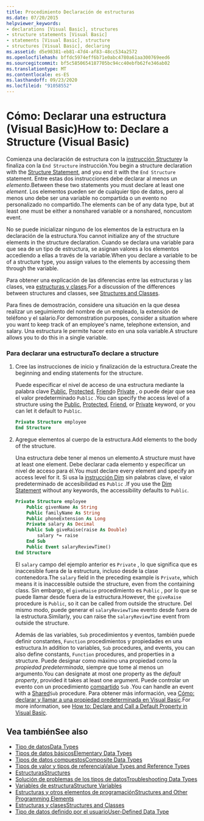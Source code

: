 ```yaml
---
title: Procedimiento Declaración de estructuras
ms.date: 07/20/2015
helpviewer_keywords:
- declarations [Visual Basic], structures
- structure statements [Visual Basic]
- statements [Visual Basic], structure
- structures [Visual Basic], declaring
ms.assetid: d5e98381-eb81-47d4-af83-48cc534a2572
ms.openlocfilehash: bffdc5974eff6b71e0abc4780a61aa300769eed6
ms.sourcegitcommit: bf5c5850654187705bc94cc40ebfb62fe346ab02
ms.translationtype: MT
ms.contentlocale: es-ES
ms.lasthandoff: 09/23/2020
ms.locfileid: "91058552"
---
```

# <a name="how-to-declare-a-structure-visual-basic"></a><span data-ttu-id="a6b14-102">Cómo: Declarar una estructura (Visual Basic)</span><span class="sxs-lookup"><span data-stu-id="a6b14-102">How to: Declare a Structure (Visual Basic)</span></span>

<span data-ttu-id="a6b14-103">Comienza una declaración de estructura con la [instrucción Structure](../../../language-reference/statements/structure-statement.md)y la finaliza con la `End Structure` instrucción.</span><span class="sxs-lookup"><span data-stu-id="a6b14-103">You begin a structure declaration with the [Structure Statement](../../../language-reference/statements/structure-statement.md), and you end it with the `End Structure` statement.</span></span> <span data-ttu-id="a6b14-104">Entre estas dos instrucciones debe declarar al menos un *elemento*.</span><span class="sxs-lookup"><span data-stu-id="a6b14-104">Between these two statements you must declare at least one *element*.</span></span> <span data-ttu-id="a6b14-105">Los elementos pueden ser de cualquier tipo de datos, pero al menos uno debe ser una variable no compartida o un evento no personalizado no compartido.</span><span class="sxs-lookup"><span data-stu-id="a6b14-105">The elements can be of any data type, but at least one must be either a nonshared variable or a nonshared, noncustom event.</span></span>  
  
 <span data-ttu-id="a6b14-106">No se puede inicializar ninguno de los elementos de la estructura en la declaración de la estructura.</span><span class="sxs-lookup"><span data-stu-id="a6b14-106">You cannot initialize any of the structure elements in the structure declaration.</span></span> <span data-ttu-id="a6b14-107">Cuando se declara una variable para que sea de un tipo de estructura, se asignan valores a los elementos accediendo a ellas a través de la variable.</span><span class="sxs-lookup"><span data-stu-id="a6b14-107">When you declare a variable to be of a structure type, you assign values to the elements by accessing them through the variable.</span></span>  
  
 <span data-ttu-id="a6b14-108">Para obtener una explicación de las diferencias entre las estructuras y las clases, vea [estructuras y clases](structures-and-classes.md).</span><span class="sxs-lookup"><span data-stu-id="a6b14-108">For a discussion of the differences between structures and classes, see [Structures and Classes](structures-and-classes.md).</span></span>  
  
 <span data-ttu-id="a6b14-109">Para fines de demostración, considere una situación en la que desea realizar un seguimiento del nombre de un empleado, la extensión de teléfono y el salario.</span><span class="sxs-lookup"><span data-stu-id="a6b14-109">For demonstration purposes, consider a situation where you want to keep track of an employee's name, telephone extension, and salary.</span></span> <span data-ttu-id="a6b14-110">Una estructura le permite hacer esto en una sola variable.</span><span class="sxs-lookup"><span data-stu-id="a6b14-110">A structure allows you to do this in a single variable.</span></span>  
  
### <a name="to-declare-a-structure"></a><span data-ttu-id="a6b14-111">Para declarar una estructura</span><span class="sxs-lookup"><span data-stu-id="a6b14-111">To declare a structure</span></span>  
  
1. <span data-ttu-id="a6b14-112">Cree las instrucciones de inicio y finalización de la estructura.</span><span class="sxs-lookup"><span data-stu-id="a6b14-112">Create the beginning and ending statements for the structure.</span></span>  
  
     <span data-ttu-id="a6b14-113">Puede especificar el nivel de acceso de una estructura mediante la palabra clave [Public](../../../language-reference/modifiers/public.md), [Protected](../../../language-reference/modifiers/protected.md), [Friend](../../../language-reference/modifiers/friend.md)o [Private](../../../language-reference/modifiers/private.md) , o puede dejar que sea el valor predeterminado `Public` .</span><span class="sxs-lookup"><span data-stu-id="a6b14-113">You can specify the access level of a structure using the [Public](../../../language-reference/modifiers/public.md), [Protected](../../../language-reference/modifiers/protected.md), [Friend](../../../language-reference/modifiers/friend.md), or [Private](../../../language-reference/modifiers/private.md) keyword, or you can let it default to `Public`.</span></span>  
  
    ```vb  
    Private Structure employee  
    End Structure  
    ```  
  
2. <span data-ttu-id="a6b14-114">Agregue elementos al cuerpo de la estructura.</span><span class="sxs-lookup"><span data-stu-id="a6b14-114">Add elements to the body of the structure.</span></span>  
  
     <span data-ttu-id="a6b14-115">Una estructura debe tener al menos un elemento.</span><span class="sxs-lookup"><span data-stu-id="a6b14-115">A structure must have at least one element.</span></span> <span data-ttu-id="a6b14-116">Debe declarar cada elemento y especificar un nivel de acceso para él.</span><span class="sxs-lookup"><span data-stu-id="a6b14-116">You must declare every element and specify an access level for it.</span></span> <span data-ttu-id="a6b14-117">Si usa la [instrucción Dim](../../../language-reference/statements/dim-statement.md) sin palabras clave, el valor predeterminado de accesibilidad es `Public` .</span><span class="sxs-lookup"><span data-stu-id="a6b14-117">If you use the [Dim Statement](../../../language-reference/statements/dim-statement.md) without any keywords, the accessibility defaults to `Public`.</span></span>  
  
    ```vb  
    Private Structure employee  
        Public givenName As String  
        Public familyName As String  
        Public phoneExtension As Long  
        Private salary As Decimal  
        Public Sub giveRaise(raise As Double)  
            salary *= raise  
        End Sub  
        Public Event salaryReviewTime()  
    End Structure  
    ```  
  
     <span data-ttu-id="a6b14-118">El `salary` campo del ejemplo anterior es `Private` , lo que significa que es inaccesible fuera de la estructura, incluso desde la clase contenedora.</span><span class="sxs-lookup"><span data-stu-id="a6b14-118">The `salary` field in the preceding example is `Private`, which means it is inaccessible outside the structure, even from the containing class.</span></span> <span data-ttu-id="a6b14-119">Sin embargo, el `giveRaise` procedimiento es `Public` , por lo que se puede llamar desde fuera de la estructura.</span><span class="sxs-lookup"><span data-stu-id="a6b14-119">However, the `giveRaise` procedure is `Public`, so it can be called from outside the structure.</span></span> <span data-ttu-id="a6b14-120">Del mismo modo, puede generar el `salaryReviewTime` evento desde fuera de la estructura.</span><span class="sxs-lookup"><span data-stu-id="a6b14-120">Similarly, you can raise the `salaryReviewTime` event from outside the structure.</span></span>  
  
     <span data-ttu-id="a6b14-121">Además de las variables, `Sub` procedimientos y eventos, también puede definir constantes, `Function` procedimientos y propiedades en una estructura.</span><span class="sxs-lookup"><span data-stu-id="a6b14-121">In addition to variables, `Sub` procedures, and events, you can also define constants, `Function` procedures, and properties in a structure.</span></span> <span data-ttu-id="a6b14-122">Puede designar como máximo una propiedad como la *propiedad predeterminada*, siempre que tome al menos un argumento.</span><span class="sxs-lookup"><span data-stu-id="a6b14-122">You can designate at most one property as the *default property*, provided it takes at least one argument.</span></span> <span data-ttu-id="a6b14-123">Puede controlar un evento con un procedimiento [compartido](../../../language-reference/modifiers/shared.md) `Sub` .</span><span class="sxs-lookup"><span data-stu-id="a6b14-123">You can handle an event with a [Shared](../../../language-reference/modifiers/shared.md)`Sub` procedure.</span></span> <span data-ttu-id="a6b14-124">Para obtener más información, vea [Cómo: declarar y llamar a una propiedad predeterminada en Visual Basic](../procedures/how-to-declare-and-call-a-default-property.md).</span><span class="sxs-lookup"><span data-stu-id="a6b14-124">For more information, see [How to: Declare and Call a Default Property in Visual Basic](../procedures/how-to-declare-and-call-a-default-property.md).</span></span>  
  
## <a name="see-also"></a><span data-ttu-id="a6b14-125">Vea también</span><span class="sxs-lookup"><span data-stu-id="a6b14-125">See also</span></span>

- [<span data-ttu-id="a6b14-126">Tipo de datos</span><span class="sxs-lookup"><span data-stu-id="a6b14-126">Data Types</span></span>](index.md)
- [<span data-ttu-id="a6b14-127">Tipos de datos básicos</span><span class="sxs-lookup"><span data-stu-id="a6b14-127">Elementary Data Types</span></span>](elementary-data-types.md)
- [<span data-ttu-id="a6b14-128">Tipos de datos compuestos</span><span class="sxs-lookup"><span data-stu-id="a6b14-128">Composite Data Types</span></span>](composite-data-types.md)
- [<span data-ttu-id="a6b14-129">Tipos de valor y tipos de referencia</span><span class="sxs-lookup"><span data-stu-id="a6b14-129">Value Types and Reference Types</span></span>](value-types-and-reference-types.md)
- [<span data-ttu-id="a6b14-130">Estructuras</span><span class="sxs-lookup"><span data-stu-id="a6b14-130">Structures</span></span>](structures.md)
- [<span data-ttu-id="a6b14-131">Solución de problemas de los tipos de datos</span><span class="sxs-lookup"><span data-stu-id="a6b14-131">Troubleshooting Data Types</span></span>](troubleshooting-data-types.md)
- [<span data-ttu-id="a6b14-132">Variables de estructura</span><span class="sxs-lookup"><span data-stu-id="a6b14-132">Structure Variables</span></span>](structure-variables.md)
- [<span data-ttu-id="a6b14-133">Estructuras y otros elementos de programación</span><span class="sxs-lookup"><span data-stu-id="a6b14-133">Structures and Other Programming Elements</span></span>](structures-and-other-programming-elements.md)
- [<span data-ttu-id="a6b14-134">Estructuras y clases</span><span class="sxs-lookup"><span data-stu-id="a6b14-134">Structures and Classes</span></span>](structures-and-classes.md)
- [<span data-ttu-id="a6b14-135">Tipo de datos definido por el usuario</span><span class="sxs-lookup"><span data-stu-id="a6b14-135">User-Defined Data Type</span></span>](../../../language-reference/data-types/user-defined-data-type.md)
